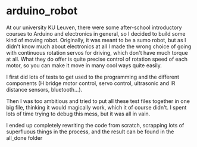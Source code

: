 # arduino_robot
At our university KU Leuven, there were some after-school introductory courses to Arduino and electronics in general, so I decided to build some kind of moving robot.
Originally, it was meant to be a sumo robot, but as I didn't know much about electronics at all I made the wrong choice of going with continuous rotation servos for driving, which don't have much torque at all. What they do offer is quite precise control of rotation speed of each motor, so you can make it move in many cool ways quite easily.

I first did lots of tests to get used to the programming and the different components (H bridge motor control, servo control, ultrasonic and IR distance sensors, bluetooth...).

Then I was too ambitious and tried to put all these test files together in one big file, thinking it would magically work, which it of course didn't. I spent lots of time trying to debug this mess, but it was all in vain.

I ended up completely rewriting the code from scratch, scrapping lots of superfluous things in the process, and the result can be found in the all_done folder
